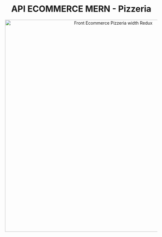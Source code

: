 <h1 align="center">API ECOMMERCE MERN - Pizzeria</h1>
<p align="center"><img src="https://res.cloudinary.com/dky2vpnyr/image/upload/v1678030308/Pizzeria/PartieDev/back_tvmz3m.png" height="700" width="700" alt="Front Ecommerce Pizzeria width Redux"/></p>